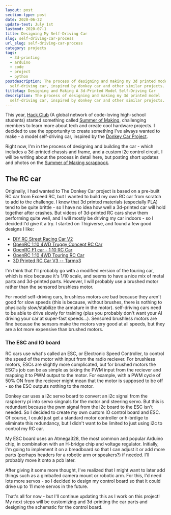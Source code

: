 ```yaml
---
layout: post
section-type: post
date: 2020-06-22
update-text: July 1st
lastmod: 2020-07-1
title: Designing My Self-Driving Car
slug: self-driving-car-process
url_slug: self-driving-car-process
category: projects
tags:
  - 3d-printing
  - arduino
  - code
  - project
  - python
postdescription: The process of designing and making my 3d printed model
  self-driving car, inspired by donkey car and other similar projects.
titletag: Designing and Making A 3d-Printed Model Self-Driving Car
description: The process of designing and making my 3d printed model
  self-driving car, inspired by donkey car and other similar projects.
---
```


This year, [Hack Club](https://hackclub.com/) (A global network of code-loving high-school students) started something called [Summer of Making](https://summer.hackclub.com/), challenging members to learn more about tech and create cool hardware projects. I decided to use the opportunity to create something I've always wanted to make - a model self-driving car, inspired by the [Donkey Car Project](https://donkeycar.com).

Right now, I'm in the process of designing and building the car - which includes a 3d-printed chassis and frame, and a custom i2c control circuit. I will be writing about the process in detail here, but posting short updates and photos on the [Summer of Making scrapbook](https://scrapbook.benjaminashbaugh.me/).

## The RC car

Originally, I had wanted to The Donkey Car project is based on a pre-built RC car from Exceed RC, but I wanted to build my own RC car from scratch to add to the challenge. I know that 3d printed materials (especially PLA) tend to be quite brittle - so I have no idea how well a 3d-printed car will hold together after crashes. But videos of 3d-printed RC cars show them performing quite well, and I will mostly be driving my car indoors - so I decided I'd give it a try. I started on Thigiverse, and found a few good designs I like:

+ [DIY RC Street Racing Car V2](https://www.thingiverse.com/thing:3685946)
+ [OpenRC 1:10 4WD Truggy Concept RC Car](https://www.thingiverse.com/thing:42198)
+ [OpenRC F1 car - 1:10 RC Car](https://www.thingiverse.com/thing:1193309) 
+ [OpenRC 1:10 4WD Touring RC Car](https://www.thingiverse.com/thing:3340289)
+ [3D Printed RC Car V3 -- Tarmo3](https://www.thingiverse.com/thing:3546277)

I'm think that I'll probably go with a modified version of the touring car, which is nice because it's 1/10 scale, and seems to have a nice mix of metal parts and 3d-printed parts. However, I will probably use a brushed motor rather than the sensored brushless motor.

For model self-driving cars, brushless motors are bad because they aren't good for slow speeds (this is because, without brushes, there is nothing to physically slow/stabilize the armature in the motor). self-driving cars need to be able to drive slowly for training (plus you probably don't want your AI driving your car at super-fast speeds...). Sensored brushless motors are fine because the sensors make the motors very good at all speeds, but they are a lot more expensive than brushed motors.


### The ESC and IO board

RC cars use what's called an ESC, or Electronic Speed Controller, to control the speed of the motor with input from the radio reciever. For brushless motors, ESCs are slightly more complicated, but for brushed motors the ESC's job can be as simple as taking the PWM input from the reciever and mapping it to PWM output to the motor. For example, with a PWM cycle of 50% ON from the reciever might mean that the motor is supposed to be off - so the ESC outputs nothing to the motor.

Donkey car uses a i2c servo board to convert an i2c signal from the raspberry pi into servo singnals for the motor and steering servo. But this is redundant because the pwm signal from the i2c board to the ESC isn't needed. So I decided to create my own custom IO control board and ESC. Of course, I could just get a standard motor controller or h-brdige to eliminate this redundancy, but I didn't want to be limited to just using i2c to control my RC car. 

My ESC board uses an Atmega328, the most common and popular Arduino chip, in combination with an H-bridge chip and voltage regulator. Initially, I'm going to implement it on a breadboard so that I can adjust it or add more parts (perhaps headers for a robotic arm or speakers?) if needed. I'll probably move it onto a pcb later.

After giving it some more thought, I've realized that I might want to later add things such as a gimballed camera mount or robotic arm. For this, I'd need lots more servos - so I decided to design my control board so that it could drive up to 11 more servos in the future.

That's all for now - but I'll continue updating this as I work on this project! My next steps will be customizing and 3d-printing the car parts and designing the schematic for the control board.